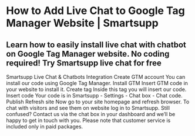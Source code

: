 # How to Add Live Chat to Google Tag Manager Website | Smartsupp
## Learn how to easily install live chat with chatbot on Google Tag Manager website. No coding required! Try Smartsupp live chat for free
Smartsupp Live Chat & Chatbots Integration
Create GTM account
You can install our code using Google Tag Manager.
Install GTM
Insert GTM code in your website to install it.
Create tag
Inside this tag you will insert our code.
Insert code
Your code is in Smartsupp - Settings - Chat box - Chat code.
Publish
Refresh site
Now go to your site homepage and refresh browser.
To chat with visitors and see them on website log in to Smartsupp.
Still confused? Contact us via the chat box in your dashboard and we’ll be happy to get in touch with you. Please note that customer service is included only in paid packages.

